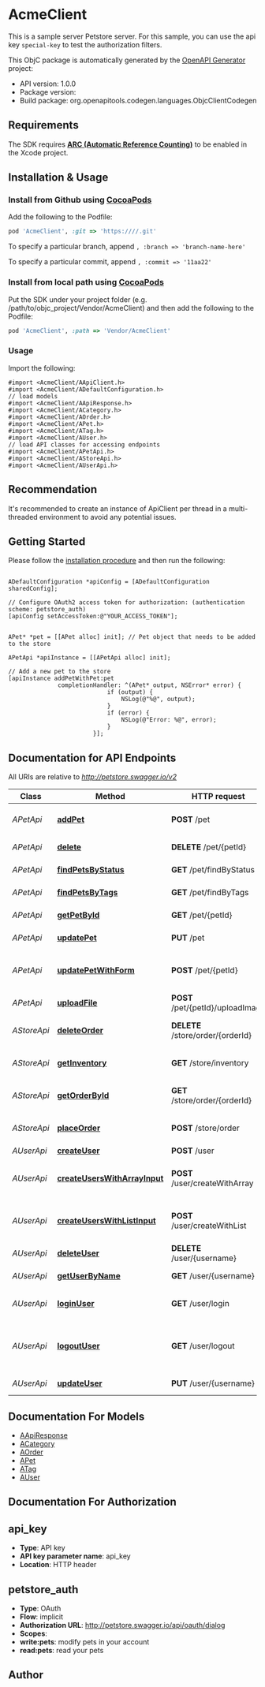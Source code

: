 # AcmeClient

This is a sample server Petstore server. For this sample, you can use the api key `special-key` to test the authorization filters.

This ObjC package is automatically generated by the [OpenAPI Generator](https://openapi-generator.tech) project:

- API version: 1.0.0
- Package version: 
- Build package: org.openapitools.codegen.languages.ObjcClientCodegen

## Requirements

The SDK requires [**ARC (Automatic Reference Counting)**](http://stackoverflow.com/questions/7778356/how-to-enable-disable-automatic-reference-counting) to be enabled in the Xcode project.

## Installation & Usage
### Install from Github using [CocoaPods](https://cocoapods.org/)

Add the following to the Podfile:

```ruby
pod 'AcmeClient', :git => 'https:////.git'
```

To specify a particular branch, append `, :branch => 'branch-name-here'`

To specify a particular commit, append `, :commit => '11aa22'`

### Install from local path using [CocoaPods](https://cocoapods.org/)

Put the SDK under your project folder (e.g. /path/to/objc_project/Vendor/AcmeClient) and then add the following to the Podfile:

```ruby
pod 'AcmeClient', :path => 'Vendor/AcmeClient'
```

### Usage

Import the following:

```objc
#import <AcmeClient/AApiClient.h>
#import <AcmeClient/ADefaultConfiguration.h>
// load models
#import <AcmeClient/AApiResponse.h>
#import <AcmeClient/ACategory.h>
#import <AcmeClient/AOrder.h>
#import <AcmeClient/APet.h>
#import <AcmeClient/ATag.h>
#import <AcmeClient/AUser.h>
// load API classes for accessing endpoints
#import <AcmeClient/APetApi.h>
#import <AcmeClient/AStoreApi.h>
#import <AcmeClient/AUserApi.h>

```

## Recommendation

It's recommended to create an instance of ApiClient per thread in a multi-threaded environment to avoid any potential issues.

## Getting Started

Please follow the [installation procedure](#installation--usage) and then run the following:

```objc

ADefaultConfiguration *apiConfig = [ADefaultConfiguration sharedConfig];

// Configure OAuth2 access token for authorization: (authentication scheme: petstore_auth)
[apiConfig setAccessToken:@"YOUR_ACCESS_TOKEN"];


APet* *pet = [[APet alloc] init]; // Pet object that needs to be added to the store

APetApi *apiInstance = [[APetApi alloc] init];

// Add a new pet to the store
[apiInstance addPetWithPet:pet
              completionHandler: ^(APet* output, NSError* error) {
                            if (output) {
                                NSLog(@"%@", output);
                            }
                            if (error) {
                                NSLog(@"Error: %@", error);
                            }
                        }];

```

## Documentation for API Endpoints

All URIs are relative to *http://petstore.swagger.io/v2*

Class | Method | HTTP request | Description
------------ | ------------- | ------------- | -------------
*APetApi* | [**addPet**](docs/APetApi.md#addpet) | **POST** /pet | Add a new pet to the store
*APetApi* | [**delete**](docs/APetApi.md#delete) | **DELETE** /pet/{petId} | Deletes a pet
*APetApi* | [**findPetsByStatus**](docs/APetApi.md#findpetsbystatus) | **GET** /pet/findByStatus | Finds Pets by status
*APetApi* | [**findPetsByTags**](docs/APetApi.md#findpetsbytags) | **GET** /pet/findByTags | Finds Pets by tags
*APetApi* | [**getPetById**](docs/APetApi.md#getpetbyid) | **GET** /pet/{petId} | Find pet by ID
*APetApi* | [**updatePet**](docs/APetApi.md#updatepet) | **PUT** /pet | Update an existing pet
*APetApi* | [**updatePetWithForm**](docs/APetApi.md#updatepetwithform) | **POST** /pet/{petId} | Updates a pet in the store with form data
*APetApi* | [**uploadFile**](docs/APetApi.md#uploadfile) | **POST** /pet/{petId}/uploadImage | uploads an image
*AStoreApi* | [**deleteOrder**](docs/AStoreApi.md#deleteorder) | **DELETE** /store/order/{orderId} | Delete purchase order by ID
*AStoreApi* | [**getInventory**](docs/AStoreApi.md#getinventory) | **GET** /store/inventory | Returns pet inventories by status
*AStoreApi* | [**getOrderById**](docs/AStoreApi.md#getorderbyid) | **GET** /store/order/{orderId} | Find purchase order by ID
*AStoreApi* | [**placeOrder**](docs/AStoreApi.md#placeorder) | **POST** /store/order | Place an order for a pet
*AUserApi* | [**createUser**](docs/AUserApi.md#createuser) | **POST** /user | Create user
*AUserApi* | [**createUsersWithArrayInput**](docs/AUserApi.md#createuserswitharrayinput) | **POST** /user/createWithArray | Creates list of users with given input array
*AUserApi* | [**createUsersWithListInput**](docs/AUserApi.md#createuserswithlistinput) | **POST** /user/createWithList | Creates list of users with given input array
*AUserApi* | [**deleteUser**](docs/AUserApi.md#deleteuser) | **DELETE** /user/{username} | Delete user
*AUserApi* | [**getUserByName**](docs/AUserApi.md#getuserbyname) | **GET** /user/{username} | Get user by user name
*AUserApi* | [**loginUser**](docs/AUserApi.md#loginuser) | **GET** /user/login | Logs user into the system
*AUserApi* | [**logoutUser**](docs/AUserApi.md#logoutuser) | **GET** /user/logout | Logs out current logged in user session
*AUserApi* | [**updateUser**](docs/AUserApi.md#updateuser) | **PUT** /user/{username} | Updated user


## Documentation For Models

 - [AApiResponse](docs/AApiResponse.md)
 - [ACategory](docs/ACategory.md)
 - [AOrder](docs/AOrder.md)
 - [APet](docs/APet.md)
 - [ATag](docs/ATag.md)
 - [AUser](docs/AUser.md)


## Documentation For Authorization


## api_key

- **Type**: API key
- **API key parameter name**: api_key
- **Location**: HTTP header

## petstore_auth

- **Type**: OAuth
- **Flow**: implicit
- **Authorization URL**: http://petstore.swagger.io/api/oauth/dialog
- **Scopes**: 
 - **write:pets**: modify pets in your account
 - **read:pets**: read your pets


## Author



